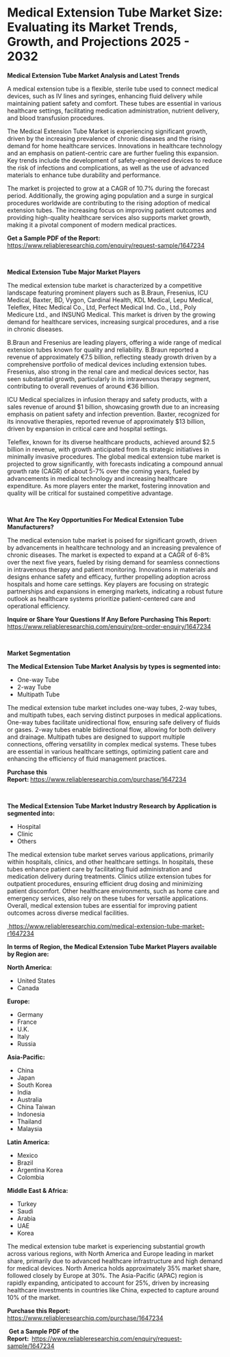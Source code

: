<p><h1>Medical Extension Tube Market Size: Evaluating its Market Trends, Growth, and Projections 2025 - 2032</h1></p><p><strong>Medical Extension Tube Market Analysis and Latest Trends</strong></p>
<p><p>A medical extension tube is a flexible, sterile tube used to connect medical devices, such as IV lines and syringes, enhancing fluid delivery while maintaining patient safety and comfort. These tubes are essential in various healthcare settings, facilitating medication administration, nutrient delivery, and blood transfusion procedures.</p><p>The Medical Extension Tube Market is experiencing significant growth, driven by the increasing prevalence of chronic diseases and the rising demand for home healthcare services. Innovations in healthcare technology and an emphasis on patient-centric care are further fueling this expansion. Key trends include the development of safety-engineered devices to reduce the risk of infections and complications, as well as the use of advanced materials to enhance tube durability and performance. </p><p>The market is projected to grow at a CAGR of 10.7% during the forecast period. Additionally, the growing aging population and a surge in surgical procedures worldwide are contributing to the rising adoption of medical extension tubes. The increasing focus on improving patient outcomes and providing high-quality healthcare services also supports market growth, making it a pivotal component of modern medical practices.</p></p>
<p><strong>Get a Sample PDF of the Report:&nbsp;</strong> <a href="https://www.reliableresearchiq.com/enquiry/request-sample/1647234?utm_campaign=2247&utm_medium=2&utm_source=Github&utm_content=ia&utm_term=13042025&utm_id=medical-extension-tube">https://www.reliableresearchiq.com/enquiry/request-sample/1647234</a></p>
<p>&nbsp;</p>
<p><strong>Medical Extension Tube Major Market Players</strong></p>
<p><p>The medical extension tube market is characterized by a competitive landscape featuring prominent players such as B.Braun, Fresenius, ICU Medical, Baxter, BD, Vygon, Cardinal Health, KDL Medical, Lepu Medical, Teleflex, Hitec Medical Co., Ltd, Perfect Medical Ind. Co., Ltd., Poly Medicure Ltd., and INSUNG Medical. This market is driven by the growing demand for healthcare services, increasing surgical procedures, and a rise in chronic diseases.</p><p>B.Braun and Fresenius are leading players, offering a wide range of medical extension tubes known for quality and reliability. B.Braun reported a revenue of approximately €7.5 billion, reflecting steady growth driven by a comprehensive portfolio of medical devices including extension tubes. Fresenius, also strong in the renal care and medical devices sector, has seen substantial growth, particularly in its intravenous therapy segment, contributing to overall revenues of around €36 billion.</p><p>ICU Medical specializes in infusion therapy and safety products, with a sales revenue of around $1 billion, showcasing growth due to an increasing emphasis on patient safety and infection prevention. Baxter, recognized for its innovative therapies, reported revenue of approximately $13 billion, driven by expansion in critical care and hospital settings.</p><p>Teleflex, known for its diverse healthcare products, achieved around $2.5 billion in revenue, with growth anticipated from its strategic initiatives in minimally invasive procedures. The global medical extension tube market is projected to grow significantly, with forecasts indicating a compound annual growth rate (CAGR) of about 5-7% over the coming years, fueled by advancements in medical technology and increasing healthcare expenditure. As more players enter the market, fostering innovation and quality will be critical for sustained competitive advantage.</p></p>
<p>&nbsp;</p>
<p><strong>What Are The Key Opportunities For Medical Extension Tube Manufacturers?</strong></p>
<p><p>The medical extension tube market is poised for significant growth, driven by advancements in healthcare technology and an increasing prevalence of chronic diseases. The market is expected to expand at a CAGR of 6-8% over the next five years, fueled by rising demand for seamless connections in intravenous therapy and patient monitoring. Innovations in materials and designs enhance safety and efficacy, further propelling adoption across hospitals and home care settings. Key players are focusing on strategic partnerships and expansions in emerging markets, indicating a robust future outlook as healthcare systems prioritize patient-centered care and operational efficiency.</p></p>
<p><strong>Inquire or Share Your Questions If Any Before Purchasing This Report:</strong> <a href="https://www.reliableresearchiq.com/enquiry/pre-order-enquiry/1647234?utm_campaign=2247&utm_medium=2&utm_source=Github&utm_content=ia&utm_term=13042025&utm_id=medical-extension-tube">https://www.reliableresearchiq.com/enquiry/pre-order-enquiry/1647234</a></p>
<p>&nbsp;</p>
<p><strong>Market Segmentation</strong></p>
<p><strong>The Medical Extension Tube Market Analysis by types is segmented into:</strong></p>
<p><ul><li>One-way Tube</li><li>2-way Tube</li><li>Multipath Tube</li></ul></p>
<p><p>The medical extension tube market includes one-way tubes, 2-way tubes, and multipath tubes, each serving distinct purposes in medical applications. One-way tubes facilitate unidirectional flow, ensuring safe delivery of fluids or gases. 2-way tubes enable bidirectional flow, allowing for both delivery and drainage. Multipath tubes are designed to support multiple connections, offering versatility in complex medical systems. These tubes are essential in various healthcare settings, optimizing patient care and enhancing the efficiency of fluid management practices.</p></p>
<p><strong>Purchase this Report:&nbsp;</strong><a href="https://www.reliableresearchiq.com/purchase/1647234?utm_campaign=2247&utm_medium=2&utm_source=Github&utm_content=ia&utm_term=13042025&utm_id=medical-extension-tube">https://www.reliableresearchiq.com/purchase/1647234</a></p>
<p>&nbsp;</p>
<p><strong>The Medical Extension Tube Market Industry Research by Application is segmented into:</strong></p>
<p><ul><li>Hospital</li><li>Clinic</li><li>Others</li></ul></p>
<p><p>The medical extension tube market serves various applications, primarily within hospitals, clinics, and other healthcare settings. In hospitals, these tubes enhance patient care by facilitating fluid administration and medication delivery during treatments. Clinics utilize extension tubes for outpatient procedures, ensuring efficient drug dosing and minimizing patient discomfort. Other healthcare environments, such as home care and emergency services, also rely on these tubes for versatile applications. Overall, medical extension tubes are essential for improving patient outcomes across diverse medical facilities.</p></p>
<p><a href="https://www.reliableresearchiq.com/medical-extension-tube-market-r1647234?utm_campaign=2247&utm_medium=2&utm_source=Github&utm_content=ia&utm_term=13042025&utm_id=medical-extension-tube">&nbsp;https://www.reliableresearchiq.com/medical-extension-tube-market-r1647234</a></p>
<p><strong>In terms of Region, the Medical Extension Tube Market Players available by Region are:</strong></p>
<p>
    <p> <strong> North America: </strong>
        <ul>
            <li>United States</li>
            <li>Canada</li>
        </ul>
        </p> 
    <p> <strong> Europe: </strong>
        <ul>
            <li>Germany</li>
            <li>France</li>
            <li>U.K.</li>
            <li>Italy</li>
            <li>Russia</li>
        </ul>
        </p> 
    <p> <strong> Asia-Pacific: </strong>
        <ul>
            <li>China</li>
            <li>Japan</li>
            <li>South Korea</li>
            <li>India</li>
            <li>Australia</li>
            <li>China Taiwan</li>
            <li>Indonesia</li>
            <li>Thailand</li>
            <li>Malaysia</li>
        </ul>
        </p> 
    <p> <strong> Latin America: </strong>
        <ul>
            <li>Mexico</li>
            <li>Brazil</li>
            <li>Argentina Korea</li>
            <li>Colombia</li>
        </ul>
        </p> 
    <p> <strong> Middle East & Africa: </strong>
        <ul>
            <li>Turkey</li>
            <li>Saudi</li>
            <li>Arabia</li>
            <li>UAE</li>
            <li>Korea</li>
        </ul>
    </p>
    </p>
<p><p>The medical extension tube market is experiencing substantial growth across various regions, with North America and Europe leading in market share, primarily due to advanced healthcare infrastructure and high demand for medical devices. North America holds approximately 35% market share, followed closely by Europe at 30%. The Asia-Pacific (APAC) region is rapidly expanding, anticipated to account for 25%, driven by increasing healthcare investments in countries like China, expected to capture around 10% of the market.</p></p>
<p><strong>Purchase this Report: </strong><a href="https://www.reliableresearchiq.com/purchase/1647234?utm_campaign=2247&utm_medium=2&utm_source=Github&utm_content=ia&utm_term=13042025&utm_id=medical-extension-tube">https://www.reliableresearchiq.com/purchase/1647234</a></p>
<p>&nbsp;<strong>Get a Sample PDF of the Report:&nbsp;&nbsp;</strong><a href="https://www.reliableresearchiq.com/enquiry/request-sample/1647234?utm_campaign=2247&utm_medium=2&utm_source=Github&utm_content=ia&utm_term=13042025&utm_id=medical-extension-tube">https://www.reliableresearchiq.com/enquiry/request-sample/1647234</a></p>
<p><strong></strong></p>
<p><p></p><p></p><p></p></p>